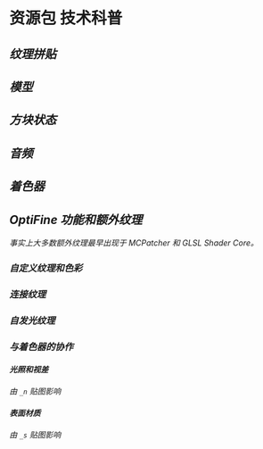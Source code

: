 # 资源包 技术科普

<show-structure depth="2"/>

[//]: # (TODO)

<var name="topic" value="资源包功能的实现解释"/>
<var name="goal" value="不了解其基本概念"/>
<var name="target_name" value=""/>
<var name="target_topic" value="resourcepackBasic.md"/>
<var name="target_description" value=""/>
<include from="uniforms.md" element-id="h_note_readingTips"/>

## 纹理拼贴

## 模型

## 方块状态

## 音频

## 着色器

## OptiFine 功能和额外纹理

事实上大多数额外纹理最早出现于 MCPatcher 和 GLSL Shader Core。

### 自定义纹理和色彩

### 连接纹理

### 自发光纹理

### 与着色器的协作

#### 光照和视差

由 `_n` 贴图影响

#### 表面材质

由 `_s` 贴图影响
